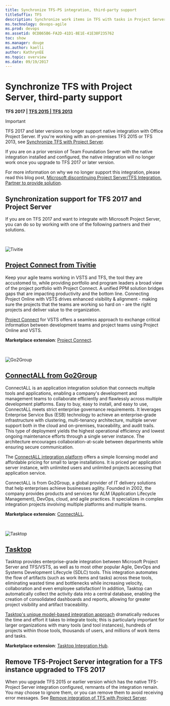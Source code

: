 ```yaml
---
title: Synchronize TFS-PS integration, third-party support 
titleSuffix: TFS    
description: Synchronize work items in TFS with tasks in Project Server using a third-party solution 
ms.technology: devops-agile   
ms.prod: devops 
ms.assetid: 0CDB65B6-FA2D-41D1-8E1E-41E38F235762  
toc: show
ms.manager: douge
ms.author: kaelliauthor: KathrynEE
ms.topic: overview
ms.date: 09/19/2017  
---
```


# Synchronize TFS with Project Server, third-party support  

<b>TFS 2017 | [TFS 2015 | TFS 2013](synchronize-tfs-project-server.md)</b>

> [!IMPORTANT]  
>TFS 2017 and later versions no longer support native integration with Office Project Server. If you're working with an on-premises TFS 2015 or TFS 2013, see [Synchronize TFS with Project Server](synchronize-tfs-project-server.md).

If you are on a prior version of Team Foundation Server with the native integration installed and configured, the native integration will no longer work
once you upgrade to TFS 2017 or later version.

For more information on why we no longer support this integration, please read this blog post, [Microsoft discontinuing Project Server/TFS Integration. Partner to provide solution](http://go.microsoft.com/fwlink/?LinkID=823693).

## Synchronization support for TFS 2017 and Project Server

If you are on TFS 2017 and want to integrate with Microsoft Project Server, you can do so by working with one of the following partners and their solutions.

<br/>
<a id="Project-Connect-from-Tivitie" />

![Tivitie](_img/tivitie-Blue2.png)

## [Project Connect from Tivitie](http://www.tivitie.com/projectconnect)

Keep your agile teams working in VSTS and TFS, the tool they are accustomed to, while providing portfolio and program leaders a broad view of the project portfolio with Project Connect. A unified PPM solution bridges gaps that are impacting productivity and the bottom line. Connecting Project Online with VSTS drives enhanced visibility & alignment - making sure the projects that the teams are working so hard on - are the right projects and deliver value to the organization.

[Project Connect](http://www.tivitie.com/projectconnect) for VSTS offers a seamless approach to exchange critical information between development teams and project teams using Project Online and VSTS. 

**Marketplace extension**: [Project Connect](https://marketplace.visualstudio.com/items?itemName=TVT.TVT-PjO). 

<br/>
<a id="ConnectALL-from-Go2Group" />

![Go2Group](_img/tfs-ps-sync-go2group-logo.png)

## [ConnectALL from Go2Group](https://www.go2group.com/connectall/)

ConnectALL is an application integration solution that connects multiple tools and applications, enabling a company's development and management teams to collaborate efficiently and flawlessly across multiple development platforms. Easy to buy, easy to install, and easy to use, ConnectALL meets strict enterprise governance requirements. It leverages Enterprise Service Bus (ESB) technology to achieve an enterprise-grade infrastructure with clustering, multi-tenancy architecture, multiple server support both in the cloud and on-premises, traceability, and audit trails. This type of deployment yields the highest operational efficiency and lowest ongoing maintenance efforts through a single server instance. The architecture encourages collaboration-at-scale between departments while ensuring secure communication.

The [ConnectALL integration platform](https://www.go2group.com/connectall/) offers a simple licensing model and affordable pricing for small to large installations. It is priced per application server instance, with unlimited users and unlimited projects accessing that application service.
 
ConnectALL is from Go2Group, a global provider of IT delivery solutions that help enterprises achieve businesses agility. Founded in 2002, the company provides products and services for ALM (Application Lifecycle Management), DevOps, cloud, and agile practices. It specializes in complex integration projects involving multiple platforms and multiple teams.

**Marketplace extension**: [ConnectALL](https://marketplace.visualstudio.com/items?itemName=go2group.ConnectALL). 

<br/>
<a id="Tasktop" />

![Tasktop](_img/tfs-ps-sync-tas-logo.png)

## [Tasktop](http://www.tasktop.com/product-overview)
 
Tasktop provides enterprise-grade integration between Microsoft Project Server and TFS/VSTS, as well as to most other popular Agile, DevOps and Systems Development Lifecycle (SDLC) tools. This integration automates the flow of artifacts (such as work items and tasks) across these tools, eliminating wasted time and bottlenecks while increasing velocity, collaboration and even employee satisfaction! In addition, Tasktop can automatically collect the activity data into a central database, enabling the creation of consolidated dashboards and reports, allowing for greater project visibility and artifact traceability. 
 
[Tasktop's unique model-based integration approach](https://www.tasktop.com/product-overview) dramatically reduces the time and effort it takes to integrate tools; this is particularly important for larger organizations with many tools (and tool instances), hundreds of projects within those tools, thousands of users, and millions of work items and tasks.

**Marketplace extension**: [Tasktop Integration Hub](https://marketplace.visualstudio.com/items?itemName=tasktop.tasktop-integration-hub). 


## Remove TFS-Project Server integration for a TFS instance upgraded to TFS 2017  

When you upgrade TFS 2015 or earlier version which has the native TFS-Project Server integration configured, remnants of the integration remain. You may choose to ignore them, or you can remove them to avoid receiving error messages. See [Remove integration of TFS with Project Server](remove-tfs-ps-integration.md). 
  
 
